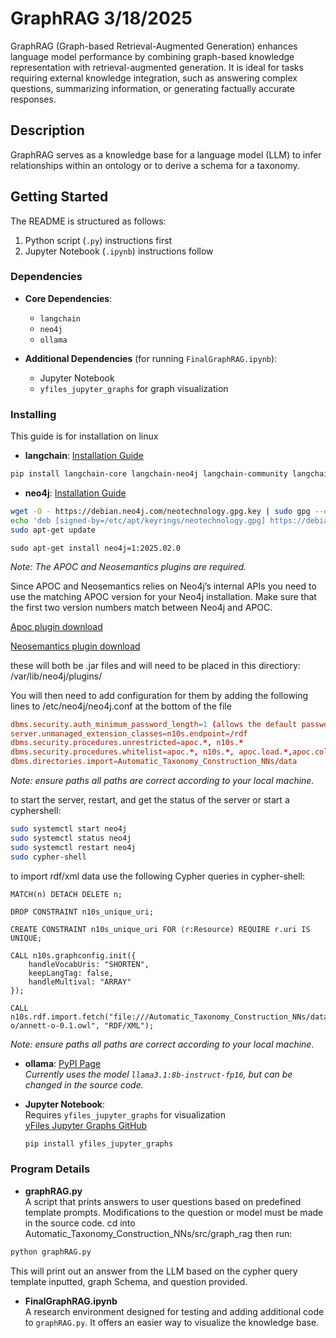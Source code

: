 # GraphRAG 3/18/2025

GraphRAG (Graph-based Retrieval-Augmented Generation) enhances language model performance by combining graph-based knowledge representation with retrieval-augmented generation. It is ideal for tasks requiring external knowledge integration, such as answering complex questions, summarizing information, or generating factually accurate responses.

## Description

GraphRAG serves as a knowledge base for a language model (LLM) to infer relationships within an ontology or to derive a schema for a taxonomy.

## Getting Started

The README is structured as follows:
1. Python script (`.py`) instructions first
2. Jupyter Notebook (`.ipynb`) instructions follow

### Dependencies

- **Core Dependencies**:
  - `langchain`
  - `neo4j`
  - `ollama`

- **Additional Dependencies** (for running `FinalGraphRAG.ipynb`):
  - Jupyter Notebook
  - `yfiles_jupyter_graphs` for graph visualization

### Installing
This guide is for installation on linux

- **langchain**: [Installation Guide](https://python.langchain.com/docs/introduction/)
```bash
pip install langchain-core langchain-neo4j langchain-community langchain-experimental langchain-ollama neo4j
```

- **neo4j**: [Installation Guide](https://neo4j.com/docs/operations-manual/current/installation/) 

```bash
wget -O - https://debian.neo4j.com/neotechnology.gpg.key | sudo gpg --dearmor -o /etc/apt/keyrings/neotechnology.gpg
echo 'deb [signed-by=/etc/apt/keyrings/neotechnology.gpg] https://debian.neo4j.com stable latest' | sudo tee -a /etc/apt/sources.list.d/neo4j.list
sudo apt-get update
```

```bash, specify your version
sudo apt-get install neo4j=1:2025.02.0
```

*Note: The APOC and Neosemantics plugins are required.*
  
Since APOC and Neosemantics relies on Neo4j’s internal APIs you need to use the matching APOC version for your Neo4j installation. Make sure that the first two version numbers match between Neo4j and APOC.

[Apoc plugin download](https://github.com/neo4j/apoc/releases/)

[Neosemantics plugin download](https://github.com/neo4j-labs/neosemantics/releases)

these will both be .jar files and will need to be placed in this directiory: /var/lib/neo4j/plugins/

You will then need to add configuration for them by adding the following lines to /etc/neo4j/neo4j.conf at the bottom of the file

```/etc/neo4j/neo4j.conf
dbms.security.auth_minimum_password_length=1 (allows the default password to be neo4j)
server.unmanaged_extension_classes=n10s.endpoint=/rdf
dbms.security.procedures.unrestricted=apoc.*, n10s.*
dbms.security.procedures.whitelist=apoc.*, n10s.*, apoc.load.*,apoc.coll.*
dbms.directories.import=Automatic_Taxonomy_Construction_NNs/data
```
*Note: ensure paths all paths are correct according to your local machine.*

to start the server, restart, and get the status of the server or start a cyphershell:

```bash
sudo systemctl start neo4j
sudo systemctl status neo4j
sudo systemctl restart neo4j
sudo cypher-shell
```

to import rdf/xml data use the following Cypher queries in cypher-shell:
```Cypher
MATCH(n) DETACH DELETE n;

DROP CONSTRAINT n10s_unique_uri;

CREATE CONSTRAINT n10s_unique_uri FOR (r:Resource) REQUIRE r.uri IS UNIQUE;

CALL n10s.graphconfig.init({
    handleVocabUris: "SHORTEN",
    keepLangTag: false,
    handleMultival: "ARRAY"
});

CALL n10s.rdf.import.fetch("file:///Automatic_Taxonomy_Construction_NNs/data/Annett-o/annett-o-0.1.owl", "RDF/XML");
```
*Note: ensure paths all paths are correct according to your local machine.*

- **ollama**: [PyPI Page](https://pypi.org/project/ollama/)  
  *Currently uses the model `llama3.1:8b-instruct-fp16`, but can be changed in the source code.*

- **Jupyter Notebook**:  
  Requires `yfiles_jupyter_graphs` for visualization  
  [yFiles Jupyter Graphs GitHub](https://github.com/yWorks/yfiles-jupyter-graphs)
   ```bash
  pip install yfiles_jupyter_graphs
  ```


### Program Details

- **graphRAG.py**  
A script that prints answers to user questions based on predefined template prompts. Modifications to the question or model must be made in the source code.
cd into Automatic_Taxonomy_Construction_NNs/src/graph_rag then run:
```bash
python graphRAG.py
```
This will print out an answer from the LLM based on the cypher query template inputted, graph Schema, and question provided.

- **FinalGraphRAG.ipynb**  
  A research environment designed for testing and adding additional code to `graphRAG.py`. It offers an easier way to visualize the knowledge base.



